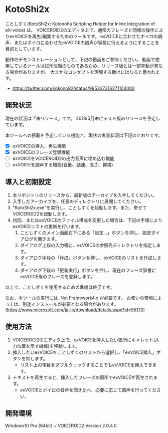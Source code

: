 # KotoShi2x
ことしずく(KotoShi2x: Kotonoha Scripting Helper for Inline Integration of eX-voice) は、
VOICEROID2のエディタ上で、通常のフレーズと同様の操作によりexVOICEを再生/編集するためのツールです。
exVOICEに合わせたボイロの調声、またはボイロに合わせたexVOICEの調声が容易に行えるようにすることを目的としています。

動作のデモンストレーションとして、下記の動画をご参照ください。
動画で使用しているツールは試作段階のものであるため、リリース版とは一部挙動が異なる場合がありますが、
大まかなコンセプトを理解する助けにはなると思われます。
- https://twitter.com/Kokono92/status/995327316271104000

## 開発状況
現在の状況は「未リリース」です。
2018/5月末にテスト版のリリースを予定しています。

本ツールへの搭載を予定している機能と、現状の実装状況は下記のとおりです。
- [x] exVOICEの挿入、再生機能
- [x] exVOICEのフレーズ登録機能
- [ ] exVOICEをVOICEROID2の出力音声に埋め込む機能
- [ ] exVOICEを調声する機能(音量、話速、高さ、抑揚)

## 導入と初期設定
1. 本リポジトリのリリースから、最新版のアーカイブを入手してください。
1. 入手したアーカイブを、任意のディレクトリに展開してください。
1. "KotoShi2x.exe"を実行し、ことしずくを起動します。また、併せてVOICEROID2を起動します。
1. 初回、またはexVOICEのファイル構成を変更した場合は、下記の手順によりexVOICEリストの更新を行います。
    1. ことしずくのメイン画面右下にある「設定...」ボタンを押し、設定ダイアログを開きます。
    1. ダイアログ上段の入力欄に、exVOICEの参照先ディレクトリを指定します。
    1. ダイアログ中段の「作成」ボタンを押し、exVOICEのリストを作成します。
    1. ダイアログ下段の「更新実行」ボタンを押し、現在のフレーズ辞書にexVOICE用のフレーズを登録します。

以上で、ことしずくを使用するための準備は終了です。

なお、本ツールの実行には .Net Framework4.x が必要です。
お使いの環境によっては、別途インストールが必要となる場合があります。  
(https://www.microsoft.com/ja-jp/download/details.aspx?id=55170)

## 使用方法
1. VOICEROID2のエディタ上で、exVOICEを挿入したい箇所にキャレット(入力位置を示す縦棒)を移動します。
1. 挿入したいexVOICEをことしずくのリストから選択し、「exVOICE挿入」ボタンを押します。
    - リスト上の項目をダブルクリックすることでもexVOICEを挿入できます。
1. テキストを再生すると、挿入したフレーズの箇所でexVOICEが再生されます。
    - exVOICEとボイロの音声を聞き比べ、必要に応じて調声を行ってください。

## 開発環境
Windows10 Pro (64bit) + VOICEROID2 Version 2.0.4.0
